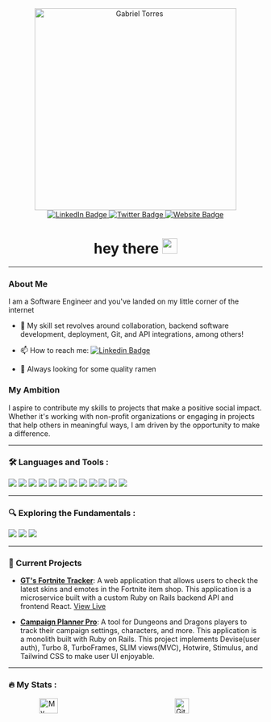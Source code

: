 <div id="header" align="center"> 

 <img src="https://github.com/Gabe-Torres/Gabe-Torres/assets/127896538/af906e00-500e-4250-8142-613aa057f40f" width="400px" alt="Gabriel Torres"/>  
<div id="badges">
  <a href="https://www.linkedin.com/in/gabrieltt/">
    <img src="https://img.shields.io/badge/LinkedIn-blue?style=for-the-badge&logo=linkedin&logoColor=white" alt="LinkedIn Badge"/>
  </a>
<a href="https://twitter.com/gt_codez">
    <img src="https://img.shields.io/badge/Twitter-blue?style=for-the-badge&logo=twitter&logoColor=white" alt="Twitter Badge"/>
  </a>
<a href="https://www.gabe-torres.com/">
    <img src="https://img.shields.io/badge/Portfolio-blueviolet?style=for-the-badge" alt="Website Badge"/>
  </a>
</div>
  
<img src="https://komarev.com/ghpvc/?username=gabe-torres&style=flat-square&color=blue" alt=""/>
<h1>
  hey there
  <img src="https://media.giphy.com/media/hvRJCLFzcasrR4ia7z/giphy.gif" width="30px"/>
</h1>
</div>

---

### About Me

I am a Software Engineer and you've landed on my little corner of the internet

- :telescope: My skill set revolves around collaboration, backend software development, deployment, Git, and API integrations, among others!

- :mailbox: How to reach me: [![Linkedin Badge](https://img.shields.io/badge/-Gabe-blue?style=flat&logo=Linkedin&logoColor=white)](https://www.linkedin.com/in/gabrieltt/)
- 🍜 Always looking for some quality ramen

### My Ambition

I aspire to contribute my skills to projects that make a positive social impact. Whether it's working with non-profit organizations or engaging in projects that help others in meaningful ways, I am driven by the opportunity to make a difference. 

---

### :hammer_and_wrench: Languages and Tools :

<div>
  <img src="https://img.shields.io/badge/Ruby_on_Rails-CC0000?style=for-the-badge&logo=ruby-on-rails&logoColor=white" />
  <img src="https://img.shields.io/badge/Ruby-CC342D?style=for-the-badge&logo=ruby&logoColor=white"/>
  <img src="https://img.shields.io/badge/git-%23F05033.svg?style=for-the-badge&logo=git&logoColor=white" />
  <img src="https://img.shields.io/badge/github-%23121011.svg?style=for-the-badge&logo=github&logoColor=white"/>
  <img src="https://img.shields.io/badge/PostgreSQL-316192?style=for-the-badge&logo=postgresql&logoColor=white"/>
  <img src="https://img.shields.io/badge/Postman-FF6C37?style=for-the-badge&logo=postman&logoColor=white"/>
  <img src="https://img.shields.io/badge/Heroku-430098?style=for-the-badge&logo=heroku&logoColor=white"/>
  <img src="https://img.shields.io/badge/circleci-343434?style=for-the-badge&logo=circleci&logoColor=white"/>
  <img src="https://img.shields.io/badge/CSS-239120?&style=for-the-badge&logo=css3&logoColor=white" />
  <img src="https://img.shields.io/badge/HTML-239120?style=for-the-badge&logo=html5&logoColor=white" />
  <img src="https://img.shields.io/badge/Markdown-000000?style=for-the-badge&logo=markdown&logoColor=white"/>
  <img src="https://img.shields.io/badge/Figma-F24E1E?style=for-the-badge&logo=figma&logoColor=white"/>
</div>

---

### 🔍 Exploring the Fundamentals :

<div>
  <img src="https://img.shields.io/badge/Python-3776AB?style=for-the-badge&logo=python&logoColor=white"/>
  <img src="https://img.shields.io/badge/React-20232A?style=for-the-badge&logo=react&logoColor=61DAFB"/>
  <img src="https://img.shields.io/badge/Tailwind_CSS-38B2AC?style=for-the-badge&logo=tailwind-css&logoColor=white"/>
</div>

---

### :rocket: Current Projects

- **[GT's Fortnite Tracker](https://github.com/orgs/gts-fortnite-app/repositories)**: A web application that allows users to check the latest skins and emotes in the Fortnite item shop. This application is a microservice built with a custom Ruby on Rails backend API and frontend React. [View Live](https://gts-fortnite-tracker-a0d0405c9f2a.herokuapp.com/)

- **[Campaign Planner Pro](https://github.com/Campaign-Planner-Pro/Campaign-Planner-Pro)**: A tool for Dungeons and Dragons players to track their campaign settings, characters, and more. This application is a monolith built with Ruby on Rails. This project implements Devise(user auth), Turbo 8, TurboFrames, SLIM views(MVC), Hotwire, Stimulus, and Tailwind CSS to make user UI enjoyable.

---


### :fire: My Stats :

<div style="display: flex; justify-content: space-around;">
  <a href="https://awesome-github-stats.azurewebsites.net/user-stats/Gabe-Torres?cardType=octocat&theme=tokyonight&preferLogin=false">
    <img src="https://awesome-github-stats.azurewebsites.net/user-stats/Gabe-Torres?cardType=octocat&theme=tokyonight&preferLogin=false" alt="My Awesome Stats" style="width: 50%; max-width: 500px;" />
  </a>
  <a href="http://github-readme-streak-stats.herokuapp.com?user=gabe-torres&theme=tokyonight">
    <img src="http://github-readme-streak-stats.herokuapp.com?user=gabe-torres&theme=tokyonight" alt="GitHub Streak" style="width: 50%; max-width: 500px;" />
  </a>
<!--   <a href="https://github.com/anuraghazra/github-readme-stats">
    <img src="https://github-readme-stats.vercel.app/api/top-langs/?username=gabe-torres&theme=tokyonight&layout=donut" alt="Top Langs" style="width: 50%; max-width: 500px;" />
  </a> -->
</div>





